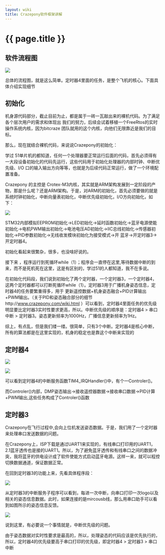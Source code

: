 ```yaml
---
layout: wiki
title: Crazepony软件框架讲解
---
```


# {{ page.title }}

## 软件流程图

![](/assets/img/software-1.png)

总体的流程图，就是这么简单。定时器4里面的任务，是整个飞机的核心。下面具体介绍实现细节

## 初始化
机身源代码部分，截止目前为止，都是属于一砖一瓦敲出来的裸机代码。为了满足各个层次用户的需求和体现出 我们的努力，后续会试着移植一个FreeRtos的实时操作系统内核，因为bitcraze 团队就用的这个内核，向他们无限靠近是我们的目标。

那么，现在就结合裸机代码，来说说Crazepony的初始化：

学过 51单片机的都知道，任何一个处理器要正常运行后面的代码，首先必须得有一大段设备初始化的代码先运行，这些代码用于初始化处理器的内部时钟、中断优先级、I/O 口的输入输出方向等等，也就是为后续代码正常运行，做了一个环境配置准备。

Crazepony 的主控是 Crotex-M3内核，其实就是ARM架构发展到一定阶段的产物，那是什么呢？还是ARM架构。于是，对ARM的初始化，首先必须要做的就是系统时钟初始化，中断向量表初始化，中断优先级初始化，I/O方向初始化，如下：

![](/assets/img/software-2.png)

STM32内部模拟EEPROM初始化→LED初始化→延时函数初始化→蓝牙电源使能初始化→电机PWM输出初始化→电池电压AD初始化→IIC总线初始化→传感器初始化→PID参数初始化→无线收发模块初始化为接受模式→开 蓝牙→开定时器3→开定时器4。

初始化看起来很繁杂，很多，也没啥好说的。

接下来 ，程序运行到死循环while（1）；程序会一直停在这里,等待数据中断的到来，而不是死机死在这里，这是有区别的，学过51的人都知道，我不在多说。



在初始化代码段，我们说到初始化了两个定时器，一个定时器3，一个定时器4，这两个定时器都可以打断死循环while（1）。定时器3用于广播机身姿态信息，定时器4的任务要繁重得多，用于 更新遥控数据+机身姿态融合+PID计算输出+PWM输出。（关于PID和姿态融合部分的细节http://www.crazepony.com/wiki.html ）可以看到，定时器4里面任务的优先级明显要比定时器3实时性要求更高，所以。中断优先级的顺序是：定时器4 > 串口中断 > 定时器3。姿态更新频率为1000Hz，广播信息更新频率为1Hz。

综上，有点乱，但是我们缕一缕。很简单，只有3个中断。定时器4是核心中断，所有的算法都是在这里实现的，机身的稳定也是靠这个中断来实现的

## 定时器4

![](/assets/img/software-3.png)

![](/assets/img/software-4.png)

可以看到定时器4的中断服务函数TIM4_IRQHandler()中，有个一Controler()。

而Controler()内部，DMP姿态输出→接收遥控器数据→接收串口数据→PID计算+PWM输出,这些任务构成了Controler()函数

## 定时器3
Crazepony在飞行过程中,会向上位机发送姿态数据。于是，我们用了一个定时器来处理串口发送数据的问题。

在Crazepony上，ISP下载是通过UART1来实现的，有线串口打印用的UART1，2.1蓝牙透传也是接的UART1。所以，为了避免蓝牙透传和有线串口之间的数据冲突，我将蓝牙的供电设计成了软件使能方式启动蓝牙电源。这样一来，就可以程控切换数据通道，保证数据正常。

在回到定时器3的功能上来，先看具体程序段：

![](/assets/img/software-5.png)

从定时器3的中断服务子程序可以看到，每进一次中断，向串口打印一次logo以及相关的姿态信息数据。此时，如果连接的是mircousb线，那么用串口助手可以看到如图所示的姿态信息反馈。


![](/assets/img/software-6.png)

说到这里，有必要说一个事情就是，中断优先级的问题。

由于姿态数据对实时性要求是最高的，所以，处理姿态的代码应该是优先执行的，所以，定时器4的优先级要高于串口打印的优先级，即定时器4 > 定时器3 > 串口中断



